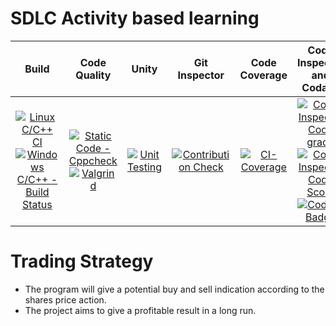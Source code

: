 # SDLC Activity based learning

|Build | Code Quality | Unity | Git Inspector | Code Coverage | Code Inspector and Codacy|
|:----:|:----:|:----:|:----:|:----:|:----:|
[![Linux C/C++ CI](https://github.com/rohantehalyani/302587-Mini-Project/actions/workflows/Linux_c.yml/badge.svg)](https://github.com/rohantehalyani/302587-Mini-Project/actions/workflows/Linux_c.yml)<br> [![Windows C/C++ - Build Status](https://github.com/abhaysahu10/302569/actions/workflows/Windows_c.yml/badge.svg)](https://github.com/abhaysahu10/302569/actions/workflows/Windows_c.yml)|  [![Static Code - Cppcheck](https://github.com/abhaysahu10/302569/actions/workflows/cppcheck.yml/badge.svg)](https://github.com/abhaysahu10/302569/actions/workflows/cppcheck.yml) <br> [![Valgrind](https://github.com/abhaysahu10/302569/actions/workflows/Valgrind.yml/badge.svg)](https://github.com/abhaysahu10/302569/actions/workflows/Valgrind.yml)| [![Unit Testing](https://github.com/abhaysahu10/302569/actions/workflows/UnitTesting.yml/badge.svg)](https://github.com/abhaysahu10/302569/actions/workflows/UnitTesting.yml)|[![Contribution Check ](https://github.com/abhaysahu10/302569/actions/workflows/gitinspector.yml/badge.svg)](https://github.com/abhaysahu10/302569/actions/workflows/gitinspector.yml)| [![CI-Coverage](https://github.com/abhaysahu10/302569/actions/workflows/gcov.yml/badge.svg)](https://github.com/abhaysahu10/302569/actions/workflows/gcov.yml)| [![Code Inspector Code grade](https://www.code-inspector.com/project/24696/status/svg)](https://frontend.code-inspector.com/project/24696/dashboard) <br> [![Code Inspector Code Score](https://www.code-inspector.com/project/24696/score/svg)](https://frontend.code-inspector.com/project/24696/dashboard) <br> [![Codacy Badge](https://app.codacy.com/project/badge/Grade/3631204c86a04be79ed6136da2c39dd4)](https://www.codacy.com/gh/abhaysahu10/302569/dashboard?utm_source=github.com&amp;utm_medium=referral&amp;utm_content=abhaysahu10/302569&amp;utm_campaign=Badge_Grade)|

# Trading Strategy
- The program will give a potential buy and sell indication according to the shares price action.
- The project aims to give a profitable result in a long run.
